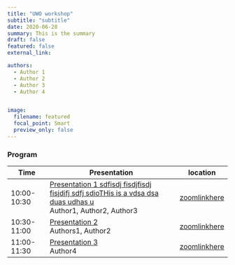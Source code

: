 ```yaml
---
title: "UWO workshop"
subtitle: "subtitle"
date: 2020-06-28
summary: This is the summary
draft: false
featured: false
external_link: 

authors:
  - Author 1
  - Author 2
  - Author 3
  - Author 4


image:
  filename: featured
  focal_point: Smart
  preview_only: false
---
```


### Program

| Time        	| Presentation                                	| location                           	|
|-------------	|---------------------------------------------	|------------------------------------	|
| 10:00-10:30 	| [Presentation 1  sdfisdj fisdjfisdj fisjdifj sdfj sdioTHis is a vdsa dsa duas udhas u](../../talk/example)<br> Author1, Author2, Author3 	| [zoomlinkhere](zoomwillbehere.com) 	|
| 10:30-11:00 	| [Presentation 2](../../talk/aaaaa)<br> Authors1, Author2        	| [zoomlinkhere](zoomwillbehere.com) 	|
| 11:00-11:30 	| [Presentation 3](../../talk/example2)<br> Author4                  	| [zoomlinkhere](zoomwillbehere.com) 	|
